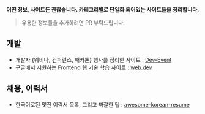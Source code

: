  **어떤 정보, 사이트든 괜찮습니다. 카테고리별로 단일화 되어있는 사이트들을 정리합니다.**

> 유용한 정보들을 추가하려면 PR 부탁드립니다.

## 개발
- 개발자 {웨비나, 컨퍼런스, 해커톤} 행사를 정리한 사이트 : [Dev-Event](https://github.com/brave-people/Dev-Event)
- 구글에서 지원하는 Frontend 웹 기술 학습 사이트 : [web.dev](https://web.dev/)

## 채용, 이력서
- 한국어로된 멋진 이력서 목록, 그리고 짜잘한 팁 : [awesome-korean-resume](https://github.com/9j/awesome-korean-resume)
